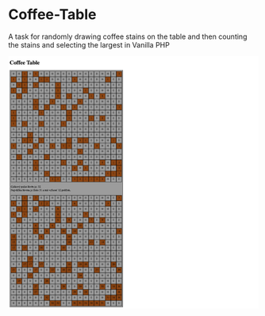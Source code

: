 # Coffee-Table

A task for randomly drawing coffee stains on the table and then counting the stains and selecting the largest in Vanilla PHP

![](demo.png)
